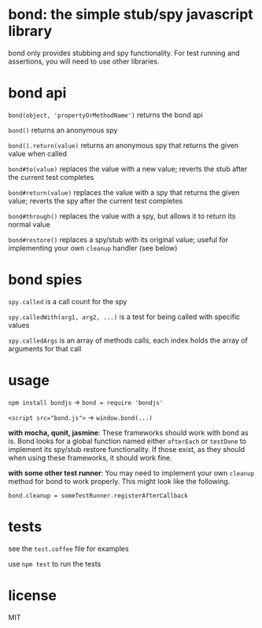 bond: the simple stub/spy javascript library
===

bond only provides stubbing and spy functionality. For test running and assertions, you will need to use other libraries.

bond api
====

`bond(object, 'propertyOrMethodName')` returns the bond api

`bond()` returns an anonymous spy

`bond().return(value)` returns an anonymous spy that returns the given value when called

`bond#to(value)` replaces the value with a new value; reverts the stub after the current test completes

`bond#return(value)` replaces the value with a spy that returns the given value; reverts the spy after the current test completes

`bond#through()` replaces the value with a spy, but allows it to return its normal value

`bond#restore()` replaces a spy/stub with its original value; useful for implementing your own `cleanup` handler (see below)

bond spies
====

`spy.called` is a call count for the spy

`spy.calledWith(arg1, arg2, ...)` is a test for being called with specific values

`spy.calledArgs` is an array of methods calls, each index holds the array of arguments for that call

usage
===

`npm install bondjs` -> `bond = require 'bondjs'`

`<script src="bond.js">` -> `window.bond(...)`

**with mocha, qunit, jasmine**: These frameworks should work with bond as is. Bond looks for a global function named either `afterEach` or `testDone` to implement its spy/stub restore functionality. If those exist, as they should when using these frameworks, it should work fine.

**with some other test runner**: You may need to implement your own `cleanup` method for bond to work properly. This might look like the following.

`bond.cleanup = someTestRunner.registerAfterCallback`

tests
===

see the `test.coffee` file for examples

use `npm test` to run the tests


license
===

MIT
